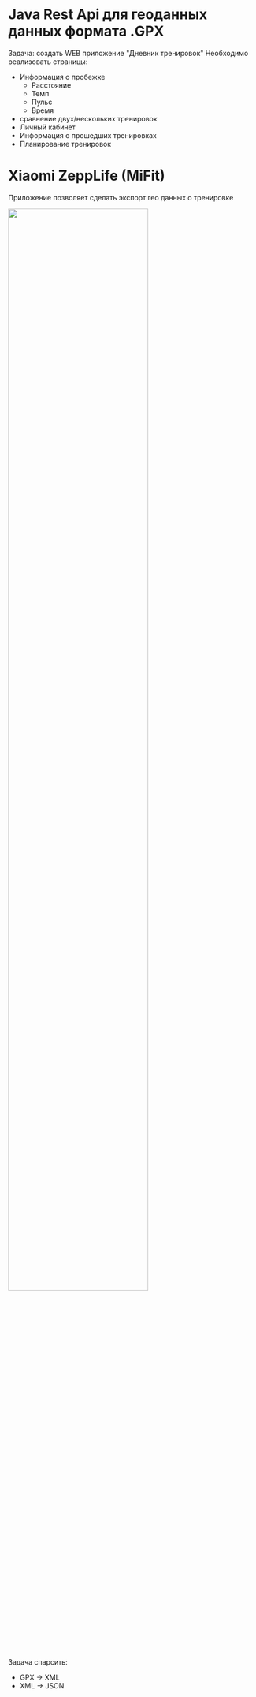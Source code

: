 # Java Rest Api для геоданных данных формата .GPX 
Задача: создать WEB приложение "Дневник тренировок"
Необходимо реализовать страницы:
+ Информация о пробежке
  + Расстояние
  + Темп
  + Пульс
  + Время
+ сравнение двух/нескольких тренировок
+ Личный кабинет
+ Информация о прошедших тренировках
+ Планирование тренировок
# Xiaomi ZeppLife (MiFit)
Приложение позволяет сделать экспорт гео данных о тренировке


<img src="https://github.com/Vadyxa715/xiaomi-api/assets/100945315/b9bdf719-52de-43e6-954b-fb65d02977c3.jpg" width=75% height=75%>

Задача спарсить:
+ GPX -> XML
+ XML -> JSON
